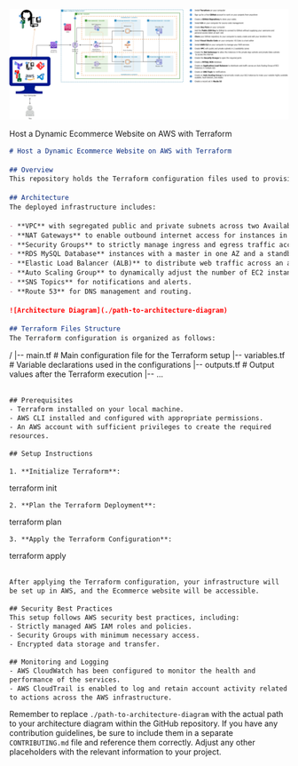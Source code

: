 ![Alt input](1.Terraform-Ecommerce.jpg)

Host a Dynamic Ecommerce Website on AWS with Terraform



```markdown
# Host a Dynamic Ecommerce Website on AWS with Terraform

## Overview
This repository holds the Terraform configuration files used to provision a dynamic and resilient Ecommerce website on AWS. The architecture is designed for high availability across multiple Availability Zones in the AWS cloud, employing a range of services for optimal security, performance, and scalability.

## Architecture
The deployed infrastructure includes:

- **VPC** with segregated public and private subnets across two Availability Zones for fault tolerance and traffic segregation.
- **NAT Gateways** to enable outbound internet access for instances in the private subnets.
- **Security Groups** to strictly manage ingress and egress traffic according to the principle of least privilege.
- **RDS MySQL Database** instances with a master in one AZ and a standby replica in another for database high availability.
- **Elastic Load Balancer (ALB)** to distribute web traffic across an auto-scaled fleet of EC2 instances.
- **Auto Scaling Group** to dynamically adjust the number of EC2 instances, accommodating the load requirements.
- **SNS Topics** for notifications and alerts.
- **Route 53** for DNS management and routing.

![Architecture Diagram](./path-to-architecture-diagram)

## Terraform Files Structure
The Terraform configuration is organized as follows:
```
/
|-- main.tf            # Main configuration file for the Terraform setup
|-- variables.tf       # Variable declarations used in the configurations
|-- outputs.tf         # Output values after the Terraform execution
|-- ...
```

## Prerequisites
- Terraform installed on your local machine.
- AWS CLI installed and configured with appropriate permissions.
- An AWS account with sufficient privileges to create the required resources.

## Setup Instructions

1. **Initialize Terraform**:
   ```
   terraform init
   ```
2. **Plan the Terraform Deployment**:
   ```
   terraform plan
   ```
3. **Apply the Terraform Configuration**:
   ```
   terraform apply
   ```

After applying the Terraform configuration, your infrastructure will be set up in AWS, and the Ecommerce website will be accessible.

## Security Best Practices
This setup follows AWS security best practices, including:
- Strictly managed AWS IAM roles and policies.
- Security Groups with minimum necessary access.
- Encrypted data storage and transfer.

## Monitoring and Logging
- AWS CloudWatch has been configured to monitor the health and performance of the services.
- AWS CloudTrail is enabled to log and retain account activity related to actions across the AWS infrastructure.

```

Remember to replace `./path-to-architecture-diagram` with the actual path to your architecture diagram within the GitHub repository. If you have any contribution guidelines, be sure to include them in a separate `CONTRIBUTING.md` file and reference them correctly. Adjust any other placeholders with the relevant information to your project.
